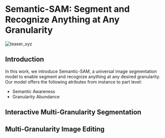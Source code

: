 # Semantic-SAM: Segment and Recognize Anything at Any Granularity
![teaser_xyz](https://github.com/UX-Decoder/Semantic-SAM/assets/11957155/b7ebbef7-fc34-4768-9082-cc110951d403)

## Introduction
In this work, we introduce Semantic-SAM, a universal image segmentation model to enable segment and recognize anything at any desired granularity. 
Our model offers the following atributes from instance to part level:
* Semantic Awareness
* Granularity Abundance

## Interactive Multi-Granularity Segmentation

## Multi-Granularity Image Editing
